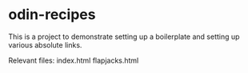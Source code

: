 # odin-recipes
This is a project to demonstrate setting up a boilerplate and setting up various absolute links.

Relevant files: 
index.html
flapjacks.html
